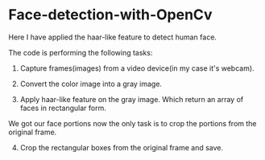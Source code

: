 # Face-detection-with-OpenCv

Here I have applied the haar-like feature to detect human face.

The code is performing the following tasks:

1) Capture frames(images) from a video device(in my case it's webcam).

2) Convert the color image into a gray image.

3) Apply haar-like feature on the gray image. Which return an array of faces in rectangular form.

We got our face portions now the only task is to crop the portions from the original frame.

4) Crop the rectangular boxes from the original frame and save.
